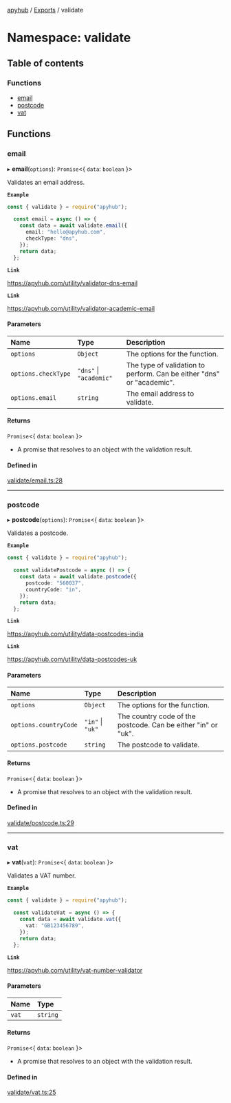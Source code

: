 [apyhub](../README.md) / [Exports](../modules.md) / validate

# Namespace: validate

## Table of contents

### Functions

- [email](validate.md#email)
- [postcode](validate.md#postcode)
- [vat](validate.md#vat)

## Functions

### email

▸ **email**(`options`): `Promise`<{ `data`: `boolean`  }\>

Validates an email address.

**`Example`**

```ts
const { validate } = require("apyhub");

  const email = async () => {
    const data = await validate.email({
      email: "hello@apyhub.com",
      checkType: "dns",
    });
    return data;
  };
```

**`Link`**

https://apyhub.com/utility/validator-dns-email

**`Link`**

https://apyhub.com/utility/validator-academic-email

#### Parameters

| Name | Type | Description |
| :------ | :------ | :------ |
| `options` | `Object` | The options for the function. |
| `options.checkType` | ``"dns"`` \| ``"academic"`` | The type of validation to perform. Can be either "dns" or "academic". |
| `options.email` | `string` | The email address to validate. |

#### Returns

`Promise`<{ `data`: `boolean`  }\>

- A promise that resolves to an object
  with the validation result.

#### Defined in

[validate/email.ts:28](https://github.com/apyhub/apyhub.js/blob/334efcb/src/validate/email.ts#L28)

___

### postcode

▸ **postcode**(`options`): `Promise`<{ `data`: `boolean`  }\>

Validates a postcode.

**`Example`**

```ts
const { validate } = require("apyhub");

  const validatePostcode = async () => {
    const data = await validate.postcode({
      postcode: "560037",
      countryCode: "in",
    });
    return data;
  };
```

**`Link`**

https://apyhub.com/utility/data-postcodes-india

**`Link`**

https://apyhub.com/utility/data-postcodes-uk

#### Parameters

| Name | Type | Description |
| :------ | :------ | :------ |
| `options` | `Object` | The options for the function. |
| `options.countryCode` | ``"in"`` \| ``"uk"`` | The country code of the postcode. Can be either "in" or "uk". |
| `options.postcode` | `string` | The postcode to validate. |

#### Returns

`Promise`<{ `data`: `boolean`  }\>

- A promise that resolves to an object
  with the validation result.

#### Defined in

[validate/postcode.ts:29](https://github.com/apyhub/apyhub.js/blob/334efcb/src/validate/postcode.ts#L29)

___

### vat

▸ **vat**(`vat`): `Promise`<{ `data`: `boolean`  }\>

Validates a VAT number.

**`Example`**

```ts
const { validate } = require("apyhub");

  const validateVat = async () => {
    const data = await validate.vat({
      vat: "GB123456789",
    });
    return data;
  };
```

**`Link`**

https://apyhub.com/utility/vat-number-validator

#### Parameters

| Name | Type |
| :------ | :------ |
| `vat` | `string` |

#### Returns

`Promise`<{ `data`: `boolean`  }\>

- A promise that resolves to an object
  with the validation result.

#### Defined in

[validate/vat.ts:25](https://github.com/apyhub/apyhub.js/blob/334efcb/src/validate/vat.ts#L25)

